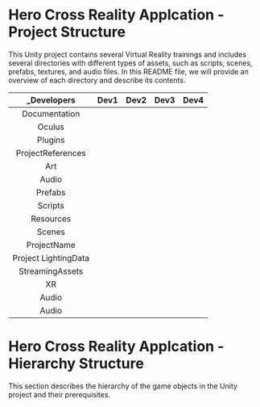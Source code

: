 # Hero Cross Reality Applcation - Project Structure

This Unity project contains several Virtual Reality trainings and includes several
directories with different types of assets, such as scripts, scenes, prefabs, textures,
and audio files. In this README file, we will provide an overview of each directory and
describe its contents.

| _Developers | Dev1 | Dev2 | Dev3 | Dev4 |
| :---: | :---:| :---:	| :---: | :---: |
| Documentation     	| | | | | | | | |
| Oculus 				| | | | | | | | |
| Plugins 				| | | | | | | | | 
| ProjectReferences 	| | | | | | | | | 
| Art 					| | | | | | | | |
| Audio 				| | | | | | | | |
| Prefabs				| | | | | | | | |
| Scripts				| | | | | | | | |
| Resources 			| | | | | | | | |
| Scenes				| | | | | | | | |
| ProjectName			| | | | | | | | |
| Project LightingData	| | | | | | | | |
| StreamingAssets		| | | | | | | | |
| XR 					| | | | | | | | |
| Audio 				| | | | | | | | |
| Audio 				| | | | | | | | |

# Hero Cross Reality Applcation - Hierarchy Structure
This section describes the hierarchy of the game objects in the Unity project and their prerequisites.
